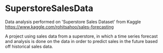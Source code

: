 # SuperstoreSalesData

Data analysis performed on 'Superstore Sales Dataset' from Kaggle https://www.kaggle.com/rohitsahoo/sales-forecasting

A project using sales data from a superstore, in which a time series forecast and analysis is done on the data in order to predict sales in the future based off historical sales data. 
